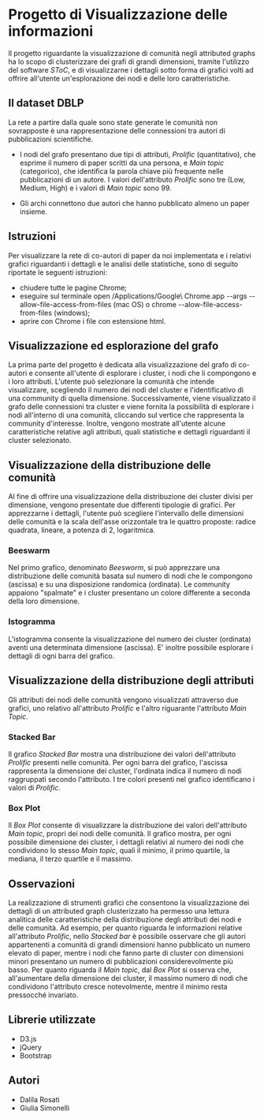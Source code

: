 # Progetto di Visualizzazione delle informazioni 
Il progetto riguardante la visualizzazione di comunità negli attributed graphs ha lo scopo di clusterizzare dei grafi di grandi dimensioni, tramite l'utilizzo del software *SToC*, e di visualizzarne i dettagli sotto forma di grafici volti ad offrire all'utente un'esplorazione dei nodi e delle loro caratteristiche. 

## Il dataset DBLP
La rete a partire dalla quale sono state generate le comunità non sovrapposte è una rappresentazione delle connessioni tra autori di pubblicazioni scientifiche. 

* I nodi del grafo presentano due tipi di attributi, *Prolific* (quantitativo), che esprime il numero di paper scritti da una persona, e *Main topic* (categorico), che identifica la parola chiave più frequente nelle pubblicazioni di un autore. I valori dell'attributo *Prolific* sono tre (Low, Medium, High) e i valori di *Main topic* sono 99.

* Gli archi connettono due autori che hanno pubblicato almeno un paper insieme.

## Istruzioni
Per visualizzare la rete di co-autori di paper da noi implementata e i relativi grafici riguardanti i dettagli e le analisi delle statistiche, sono di seguito riportate le seguenti istruzioni:
* chiudere tutte le pagine Chrome;
* eseguire sul terminale open /Applications/Google\ Chrome.app --args --allow-file-access-from-files (mac OS) o chrome --alow-file-access-from-files (windows);
* aprire con Chrome i file con estensione html.

## Visualizzazione ed esplorazione del grafo
La prima parte del progetto è dedicata alla visualizzazione del grafo di co-autori e consente all'utente di esplorare i cluster, i nodi che li compongono e i loro attributi.
L'utente può selezionare la comunità che intende visualizzare, scegliendo il numero dei nodi del cluster e l'identificativo di una community di quella dimensione.
Successivamente, viene visualizzato il grafo delle connessioni tra cluster e viene fornita la possibilità di esplorare i nodi all'interno di una comunità, cliccando sul vertice che rappresenta la community d'interesse. Inoltre, vengono mostrate all'utente alcune caratteristiche relative agli attributi, quali statistiche e dettagli riguardanti il cluster selezionato.

## Visualizzazione della distribuzione delle comunità
Al fine di offrire una visualizzazione della distribuzione dei cluster divisi per dimensione, vengono presentate due differenti tipologie di grafici. 
Per apprezzarne i dettagli, l'utente può scegliere l'intervallo delle dimensioni delle comunità e la scala dell'asse orizzontale tra le quattro proposte: radice quadrata, lineare, a potenza di 2, logaritmica. 

### Beeswarm
Nel primo grafico, denominato *Beesworm*, si può apprezzare una distribuzione delle comunità basata sul numero di nodi che le compongono (ascissa) e su una disposizione randomica (ordinata). Le community appaiono "spalmate" e i cluster presentano un colore differente a seconda della loro dimensione.
 
### Istogramma
L'istogramma consente la visualizzazione del numero dei cluster (ordinata) aventi una determinata dimensione (ascissa).
E' inoltre possibile esplorare i dettagli di ogni barra del grafico.

## Visualizzazione della distribuzione degli attributi
Gli attributi dei nodi delle comunità vengono visualizzati attraverso due grafici, uno relativo all'attributo *Prolific* e l'altro riguarante l'attributo *Main Topic*.

### Stacked Bar
Il grafico *Stacked Bar* mostra una distribuzione dei valori dell'attributo *Prolific* presenti nelle comunità. Per ogni barra del grafico, l'ascissa rappresenta la dimensione dei cluster, l'ordinata indica il numero di nodi raggruppati secondo l'attributo. I tre colori presenti nel grafico identificano i valori di *Prolific*.

### Box Plot
Il *Box Plot* consente di visualizzare la distribuzione dei valori dell'attributo *Main topic*, propri dei nodi delle comunità. Il grafico mostra, per ogni possibile dimensione dei cluster, i dettagli relativi al numero dei nodi che condividono lo stesso *Main topic*, quali il minimo, il primo quartile, la mediana, il terzo quartile e il massimo.

## Osservazioni
La realizzazione di strumenti grafici che consentono la visualizzazione dei dettagli di un attributed graph clusterizzato ha permesso una lettura analitica delle caratteristiche della distribuzione degli attributi dei nodi e delle comunità. 
Ad esempio, per quanto riguarda le informazioni relative all'attributo *Prolific*, nello *Stacked bar* è possibile osservare che gli autori appartenenti a comunità di grandi dimensioni hanno pubblicato un numero elevato di paper, mentre i nodi che fanno parte di cluster con dimensioni minori presentano un numero di pubblicazioni considerevolmente più basso.
Per quanto riguarda il *Main topic*, dal *Box Plot* si osserva che, all'aumentare della dimensione dei cluster, il massimo numero di nodi che condividono l'attributo cresce notevolmente, mentre il minimo resta pressocché invariato.

## Librerie utilizzate
* D3.js
* jQuery
* Bootstrap


## Autori 
* Dalila Rosati
* Giulia Simonelli
